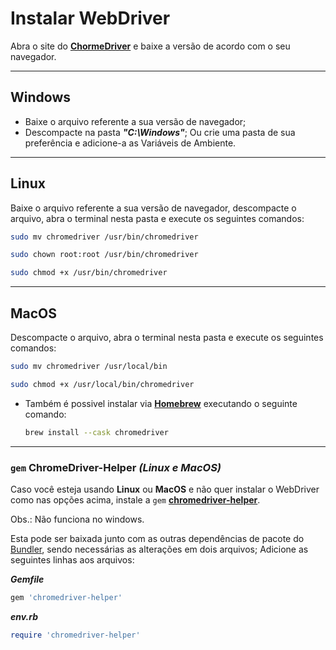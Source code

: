 # Instalar WebDriver

Abra o site do **[ChormeDriver](https://chromedriver.chromium.org/downloads)** e baixe a versão de acordo com o seu navegador.

---

## **Windows**

- Baixe o arquivo referente a sua versão de navegador;
- Descompacte na pasta ***"C:\Windows"***; Ou crie uma pasta de sua preferência e adicione-a as Variáveis de Ambiente.

---

## **Linux**

Baixe o arquivo referente a sua versão de navegador, descompacte o arquivo, abra o terminal nesta pasta e execute os seguintes comandos:

```bash
sudo mv chromedriver /usr/bin/chromedriver
```

```bash
sudo chown root:root /usr/bin/chromedriver
```

```bash
sudo chmod +x /usr/bin/chromedriver
```

---

## **MacOS**

Descompacte o arquivo, abra o terminal nesta pasta e execute os seguintes comandos:

```bash
sudo mv chromedriver /usr/local/bin
```

```bash
sudo chmod +x /usr/local/bin/chromedriver
```

- Também é possivel instalar via **[Homebrew](https://brew.sh/)** executando o seguinte comando:

    ```bash
    brew install --cask chromedriver
    ```

---

### `gem` **ChromeDriver-Helper** *(Linux e MacOS)*

Caso você esteja usando **Linux** ou **MacOS**
e não quer instalar o WebDriver como nas opções acima,
instale a `gem` **[chromedriver-helper](https://rubygems.org/gems/chromedriver-helper/)**.

Obs.: Não funciona no windows.

Esta pode ser baixada junto com as outras dependências de pacote do [Bundler](install-bundler.md),
sendo necessárias as alterações em dois arquivos; Adicione as seguintes linhas aos arquivos:

***Gemfile***

```ruby
gem 'chromedriver-helper'
```

***env.rb***

```ruby
require 'chromedriver-helper'
```
